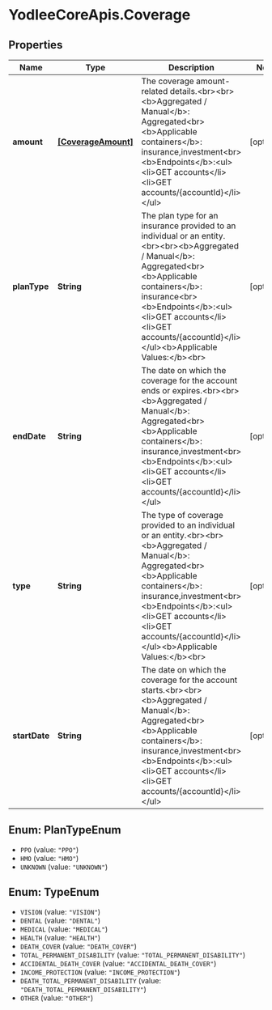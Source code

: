 # YodleeCoreApis.Coverage

## Properties
Name | Type | Description | Notes
------------ | ------------- | ------------- | -------------
**amount** | [**[CoverageAmount]**](CoverageAmount.md) | The coverage amount-related details.&lt;br&gt;&lt;br&gt;&lt;b&gt;Aggregated / Manual&lt;/b&gt;: Aggregated&lt;br&gt;&lt;b&gt;Applicable containers&lt;/b&gt;: insurance,investment&lt;br&gt;&lt;b&gt;Endpoints&lt;/b&gt;:&lt;ul&gt;&lt;li&gt;GET accounts&lt;/li&gt;&lt;li&gt;GET accounts/{accountId}&lt;/li&gt;&lt;/ul&gt; | [optional] 
**planType** | **String** | The plan type for an insurance provided to an individual or an entity.&lt;br&gt;&lt;br&gt;&lt;b&gt;Aggregated / Manual&lt;/b&gt;: Aggregated&lt;br&gt;&lt;b&gt;Applicable containers&lt;/b&gt;: insurance&lt;br&gt;&lt;b&gt;Endpoints&lt;/b&gt;:&lt;ul&gt;&lt;li&gt;GET accounts&lt;/li&gt;&lt;li&gt;GET accounts/{accountId}&lt;/li&gt;&lt;/ul&gt;&lt;b&gt;Applicable Values:&lt;/b&gt;&lt;br&gt; | [optional] 
**endDate** | **String** | The date on which the coverage for the account ends or expires.&lt;br&gt;&lt;br&gt;&lt;b&gt;Aggregated / Manual&lt;/b&gt;: Aggregated&lt;br&gt;&lt;b&gt;Applicable containers&lt;/b&gt;: insurance,investment&lt;br&gt;&lt;b&gt;Endpoints&lt;/b&gt;:&lt;ul&gt;&lt;li&gt;GET accounts&lt;/li&gt;&lt;li&gt;GET accounts/{accountId}&lt;/li&gt;&lt;/ul&gt; | [optional] 
**type** | **String** | The type of coverage provided to an individual or an entity.&lt;br&gt;&lt;br&gt;&lt;b&gt;Aggregated / Manual&lt;/b&gt;: Aggregated&lt;br&gt;&lt;b&gt;Applicable containers&lt;/b&gt;: insurance,investment&lt;br&gt;&lt;b&gt;Endpoints&lt;/b&gt;:&lt;ul&gt;&lt;li&gt;GET accounts&lt;/li&gt;&lt;li&gt;GET accounts/{accountId}&lt;/li&gt;&lt;/ul&gt;&lt;b&gt;Applicable Values:&lt;/b&gt;&lt;br&gt; | [optional] 
**startDate** | **String** | The date on which the coverage for the account starts.&lt;br&gt;&lt;br&gt;&lt;b&gt;Aggregated / Manual&lt;/b&gt;: Aggregated&lt;br&gt;&lt;b&gt;Applicable containers&lt;/b&gt;: insurance,investment&lt;br&gt;&lt;b&gt;Endpoints&lt;/b&gt;:&lt;ul&gt;&lt;li&gt;GET accounts&lt;/li&gt;&lt;li&gt;GET accounts/{accountId}&lt;/li&gt;&lt;/ul&gt; | [optional] 

<a name="PlanTypeEnum"></a>
## Enum: PlanTypeEnum

* `PPO` (value: `"PPO"`)
* `HMO` (value: `"HMO"`)
* `UNKNOWN` (value: `"UNKNOWN"`)


<a name="TypeEnum"></a>
## Enum: TypeEnum

* `VISION` (value: `"VISION"`)
* `DENTAL` (value: `"DENTAL"`)
* `MEDICAL` (value: `"MEDICAL"`)
* `HEALTH` (value: `"HEALTH"`)
* `DEATH_COVER` (value: `"DEATH_COVER"`)
* `TOTAL_PERMANENT_DISABILITY` (value: `"TOTAL_PERMANENT_DISABILITY"`)
* `ACCIDENTAL_DEATH_COVER` (value: `"ACCIDENTAL_DEATH_COVER"`)
* `INCOME_PROTECTION` (value: `"INCOME_PROTECTION"`)
* `DEATH_TOTAL_PERMANENT_DISABILITY` (value: `"DEATH_TOTAL_PERMANENT_DISABILITY"`)
* `OTHER` (value: `"OTHER"`)


